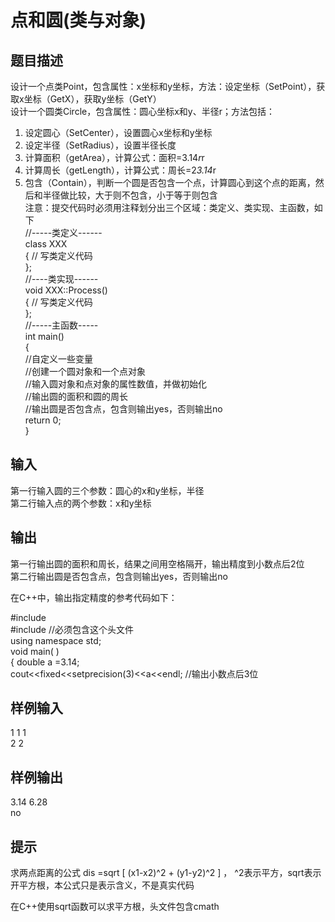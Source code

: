  # 点和圆(类与对象)  
  
 ## 题目描述  
 设计一个点类Point，包含属性：x坐标和y坐标，方法：设定坐标（SetPoint），获取x坐标（GetX），获取y坐标（GetY）  
 设计一个圆类Circle，包含属性：圆心坐标x和y、半径r；方法包括：  
 1. 设定圆心（SetCenter），设置圆心x坐标和y坐标  
 2. 设定半径（SetRadius），设置半径长度  
 3. 计算面积（getArea），计算公式：面积=3.14*r*r  
 4. 计算周长（getLength），计算公式：周长=2*3.14*r  
 5. 包含（Contain），判断一个圆是否包含一个点，计算圆心到这个点的距离，然后和半径做比较，大于则不包含，小于等于则包含  
 注意：提交代码时必须用注释划分出三个区域：类定义、类实现、主函数，如下  
 //-----类定义------  
 class XXX  
 {  // 写类定义代码  
 };  
 //----类实现------  
 void XXX::Process()  
 { // 写类定义代码  
 };  
 //-----主函数-----  
 int main()  
 {  
 //自定义一些变量  
 //创建一个圆对象和一个点对象  
 //输入圆对象和点对象的属性数值，并做初始化  
 //输出圆的面积和圆的周长  
 //输出圆是否包含点，包含则输出yes，否则输出no  
 return 0;  
 }  
 ## 输入  
 第一行输入圆的三个参数：圆心的x和y坐标，半径  
 第二行输入点的两个参数：x和y坐标  
 ## 输出  
 第一行输出圆的面积和周长，结果之间用空格隔开，输出精度到小数点后2位  
 第二行输出圆是否包含点，包含则输出yes，否则输出no  
   
 在C++中，输出指定精度的参考代码如下：  
   
 #include <iostream>  
 #include <iomanip> //必须包含这个头文件  
 using namespace std;  
 void main( )  
 { double a =3.14;  
 cout<<fixed<<setprecision(3)<<a<<endl;  //输出小数点后3位  
   
 ## 样例输入  
 1 1 1  
 2 2  
 ## 样例输出  
 3.14 6.28  
 no  
 ## 提示  
   
 求两点距离的公式 dis =sqrt [ (x1-x2)^2  + (y1-y2)^2 ] ， ^2表示平方，sqrt表示开平方根，本公式只是表示含义，不是真实代码  
   
 在C++使用sqrt函数可以求平方根，头文件包含cmath  
   
  
